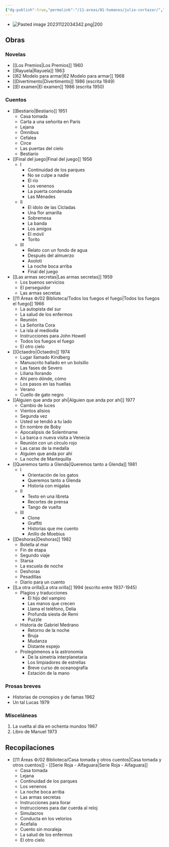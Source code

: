 ```yaml
---
{"dg-publish":true,"permalink":"/11-areas/01-humanos/julio-cortazar/","noteIcon":""}
---
```


- ![Pasted image 20231122034342.png|200](/img/user/11%20%C3%81reas%20%E2%9A%99/01%20Humanos/%F0%9F%92%BE%20Adjuntos/Pasted%20image%2020231122034342.png)
## Obras
### Novelas
- [[Los Premios\|Los Premios]] 1960
- [[Rayuela\|Rayuela]] 1963
- [[62 Modelo para armar\|62 Modelo para armar]] 1968
- [[Divertimento\|Divertimento]] 1986 (escrita 1949)
- [[El examen\|El examen]] 1986 (escrita 1950)
### Cuentos
- [[Bestiario\|Bestiario]] 1951
	- Casa tomada
	- Carta a una señorita en París
	- Lejana
	- Ómnibus
	- Cefalea
	- Circe
	- Las puertas del cielo
	- Bestiario
- [[Final del juego\|Final del juego]] 1956
	- I
		- Continuidad de los parques
		- No se culpe a nadie
		- El río
		- Los venenos
		- La puerta condenada
		- Las Ménades
	- II
		- El ídolo de las Cícladas
		- Una flor amarilla
		- Sobremesa
		- La banda
		- Los amigos
		- El móvil
		- Torito
	- III
		- Relato con un fondo de agua
		- Después del almuerzo
		- Axoloti
		- La noche boca arriba
		- Final del juego
- [[Las armas secretas\|Las armas secretas]] 1959
	- Los buenos servicios
	- El perseguidor
	- Las armas secretas
- [[11 Áreas ⚙/02 Biblioteca/Todos los fuegos el fuego\|Todos los fuegos el fuego]] 1966
	- La autopista del sur
	- La salud de los enfermos
	- Reunión
	- La Señorita Cora
	- La isla al mediodía
	- Instrucciones para John Howell
	- Todos los fuegos el fuego
	- El otro cielo
- [[Octaedro\|Octaedro]] 1974
	- Lugar llamado Kindberg
	- Manuscrito hallado en un bolsillo
	- Las fases de Severo
	- Liliana llorando
	- Ahí pero dónde, cómo
	- Los pasos en las huellas
	- Verano
	- Cuello de gato negro
- [[Alguien que anda por ahí\|Alguien que anda por ahí]] 1977
	- Cambio de luces
	- Vientos alisios
	- Segunda vez
	- Usted se tendió a tu lado
	- En nombre de Boby
	- Apocalipsis de Solentiname
	- La barca o nueva visita a Venecia
	- Reunión con un círculo rojo
	- Las caras de la medalla
	- Alguien que anda por ahí
	- La noche de Mantequilla
- [[Queremos tanto a Glenda\|Queremos tanto a Glenda]] 1981
	- I
		- Orientación de los gatos
		- Queremos tanto a Glenda
		- Historia con migalas
	- II 
		- Texto en una libreta
		- Recortes de prensa
		- Tango de vuelta
	- III
		- Clone
		- Graffiti
		- Historias que me cuento
		- Anillo de Moebius
- [[Deshoras\|Deshoras]] 1982
	- Botella al mar
	- Fin de etapa
	- Segundo viaje
	- Starsa
	- La escuela de noche
	- Deshoras
	- Pesadillas
	- Diario para un cuento
- [[La otra orilla\|La otra orilla]] 1994 (escrito entre 1937-1945)
	- Plagios y traducciones
		- El hijo del vampiro
		- Las manos que crecen
		- Llama el teléfono, Delia
		- Profunda siesta de Remi
		- Puzzle
	- Historia de Gabriel Medrano
		- Retorno de la noche
		- Bruja
		- Mudanza
		- Distante espejo
	- Prolegómenos a la astronomía
		- De la simetría interplanetaria
		- Los limpiadores de estrellas
		- Breve curso de oceanografía
		- Estación de la mano
### Prosas breves
- Historias de cronopios y de famas 1962
- Un tal Lucas 1979
### Misceláneas
1. La vuelta al día en ochenta mundos 1967
2. Libro de Manuel 1973


## Recopilaciones
- [[11 Áreas ⚙/02 Biblioteca/Casa tomada y otros cuentos\|Casa tomada y otros cuentos]] - [[Serie Roja - Alfaguara\|Serie Roja - Alfaguara]]
	- Casa tomada
	- Lejana
	- Continuidad de los parques
	- Los venenos
	- La noche boca arriba
	- Las armas secretas
	- Instrucciones para llorar
	- Instrucciones para dar cuerda al reloj
	- Simulacros
	- Conducta en los velorios
	- Acefalia
	- Cuento sin moraleja
	- La salud de los enfermos
	- El otro cielo